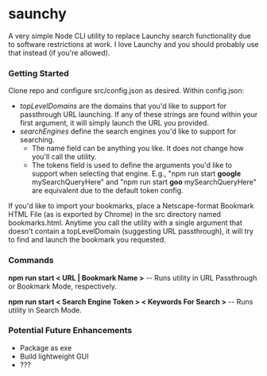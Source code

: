 # saunchy
A very simple Node CLI utility to replace Launchy search functionality due to software restrictions at work. I love Launchy and you should probably use that instead (if you're allowed).

### Getting Started
Clone repo and configure src/config.json as desired. Within config.json:
* *topLevelDomains* are the domains that you'd like to support for passthrough URL launching. If any of these strings are found within your first argument, it will simply launch the URL you provided.
* *searchEngines* define the search engines you'd like to support for searching.
  * The name field can be anything you like. It does not change how you'll call the utility.
  * The tokens field is used to define the arguments you'd like to support when selecting that engine. E.g., "npm run start **google** mySearchQueryHere" and "npm run start **goo** mySearchQueryHere" are equivalent due to the default token config.
  
If you'd like to import your bookmarks, place a Netscape-format Bookmark HTML File (as is exported by Chrome) in the src directory named bookmarks.html. Anytime you call the utility with a single argument that doesn't contain a topLevelDomain (suggesting URL passthrough), it will try to find and launch the bookmark you requested.

### Commands
**npm run start < URL | Bookmark Name >** -- Runs utility in URL Passthrough or Bookmark Mode, respectively.

**npm run start < Search Engine Token > < Keywords For Search >** -- Runs utility in Search Mode.

### Potential Future Enhancements
* Package as exe
* Build lightweight GUI
* ???
